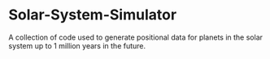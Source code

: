 # Solar-System-Simulator
A collection of code used to generate positional data for planets in the solar system up to 1 million years in the future.
